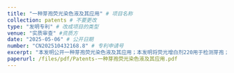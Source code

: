 ```yaml
---
title: "一种芽孢荧光染色液及其应用" # 项目名称
collection: patents # 不要更改
type: "发明专利" # 改成项目的类型
venue: "实质审查" #资质方
date: "2025-05-06" # 公开日期
number: "CN202510432168.8" # 专利申请号
excerpt: "本发明公开一种芽孢荧光染色液及其应用；本发明将荧光增白剂220用于检测芽孢；本发明的芽孢荧光染色液包括荧光增白剂220。本发明芽孢荧光染色液组分简单，成本低，能准确检测待测样本中的芽孢，且毒性低，对环境影响小；本发明的检测方法操作简便，测定快速，一步操作就能完成。"
paperurl: /files/pdf/Patents-一种芽孢荧光染色液及其应用.pdf
---
```



